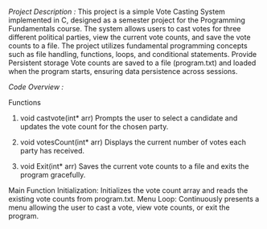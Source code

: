 *Project Description :*
This project is a simple Vote Casting System implemented in C, designed as a semester project for the Programming Fundamentals course. The system allows users to cast votes for three different political parties, view the current vote counts, and save the vote counts to a file. The project utilizes fundamental programming concepts such as file handling, functions, loops, and conditional statements.
Provide Persistent storage Vote counts are saved to a file (program.txt) and loaded when the program starts, ensuring data persistence across sessions.

*Code Overview :*

Functions
1. void castvote(int* arr)
Prompts the user to select a candidate and updates the vote count for the chosen party.

2. void votesCount(int* arr)
Displays the current number of votes each party has received.

3. void Exit(int* arr)
Saves the current vote counts to a file and exits the program gracefully.

Main Function
Initialization: Initializes the vote count array and reads the existing vote counts from program.txt.
Menu Loop: Continuously presents a menu allowing the user to cast a vote, view vote counts, or exit the program.
